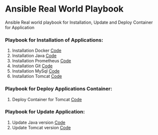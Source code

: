 # Ansible Real World Playbook
Ansible Real world playbook for Installation, Update and Deploy Container for Application

### Playbook for Installation of Applications:
1. Installation Docker     [Code](./instl-docker.yml)
2. Installation Java       [Code](./instl-docker.yml)
3. Installation Prometheus   [Code](./instl-java-versions.yml)
4. Installation Git          [Code](./instl-git.yml)
5. Installation MySql        [Code](./instl-mysql.yml)
6. Installation Tomcat       [Code](./instl-tomcat.yml)

### Playbook for Deploy Applications Container:
1. Deploy Container for Tomcat [Code](./deploy-webapp-tomcat.yml)

### Playbook for Update Application:
1. Update Java version       [Code](./update-java-versions.yml)
2. Update Tomcat version       [Code](./update-tomcat-version.yml)

